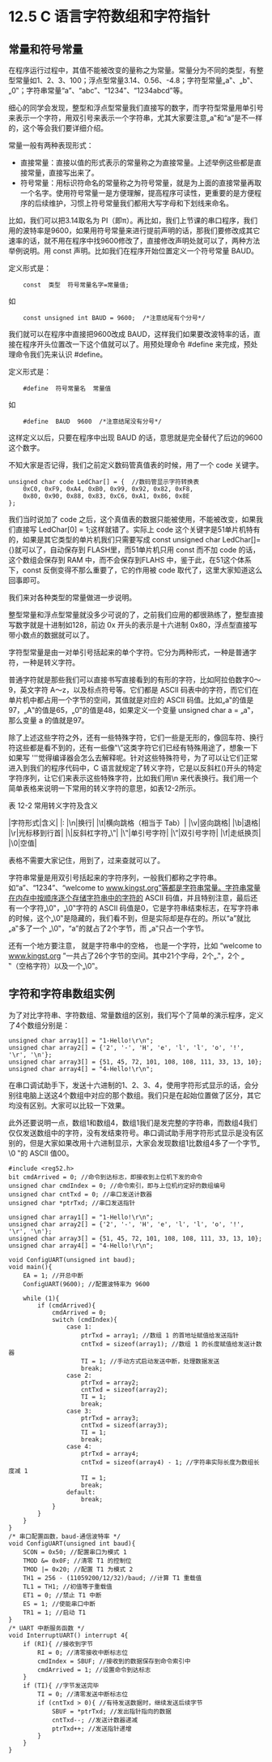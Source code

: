 # 12.5 ​C 语言字符数组和字符指针

## 常量和符号常量

在程序运行过程中，其值不能被改变的量称之为常量。常量分为不同的类型，有整型常量如1、2、3、100；浮点型常量3.14、0.56、-4.8；字符型常量„a‟、„b‟、„0‟；字符串常量“a”、“abc”、“1234”、“1234abcd”等。

细心的同学会发现，整型和浮点型常量我们直接写的数字，而字符型常量用单引号来表示一个字符，用双引号来表示一个字符串，尤其大家要注意„a‟和“a”是不一样的，这个等会我们要详细介绍。

常量一般有两种表现形式： 
- 直接常量：直接以值的形式表示的常量称之为直接常量。上述举例这些都是直接常量，直接写出来了。
- 符号常量：用标识符命名的常量称之为符号常量，就是为上面的直接常量再取一个名字。使用符号常量一是方便理解，提高程序可读性，更重要的是方便程序的后续维护，习惯上符号常量我们都用大写字母和下划线来命名。

比如，我们可以把3.14取名为 PI（即π）。再比如，我们上节课的串口程序，我们用的波特率是9600，如果用符号常量来进行提前声明的话，那我们要修改成其它速率的话，就不用在程序中找9600修改了，直接修改声明处就可以了，两种方法举例说明。用 const 声明。比如我们在程序开始位置定义一个符号常量 BAUD。

定义形式是：

```
    const  类型  符号常量名字=常量值;
```

如

```
    const unsigned int BAUD = 9600;  /*注意结尾有个分号*/
```

我们就可以在程序中直接把9600改成 BAUD，这样我们如果要改波特率的话，直接在程序开头位置改一下这个值就可以了。用预处理命令 #define 来完成，预处理命令我们先来认识 #define。

定义形式是：

```
    #define  符号常量名  常量值
```

如

```
    #define  BAUD  9600  /*注意结尾没有分号*/
```

这样定义以后，只要在程序中出现 BAUD 的话，意思就是完全替代了后边的9600这个数字。

不知大家是否记得，我们之前定义数码管真值表的时候，用了一个 code 关键字。 

```
unsigned char code LedChar[] = {  //数码管显示字符转换表
    0xC0, 0xF9, 0xA4, 0xB0, 0x99, 0x92, 0x82, 0xF8,
    0x80, 0x90, 0x88, 0x83, 0xC6, 0xA1, 0x86, 0x8E
};
```

我们当时说加了 code 之后，这个真值表的数据只能被使用，不能被改变，如果我们直接写 LedChar[0] = 1;这样就错了。实际上 code 这个关键字是51单片机特有的，如果是其它类型的单片机我们只需要写成 const unsigned char LedChar[]={}就可以了，自动保存到 FLASH里，而51单片机只用 const 而不加 code 的话，这个数组会保存到 RAM 中，而不会保存到FLAHS 中，鉴于此，在51这个体系下，const 反倒变得不那么重要了，它的作用被 code 取代了，这里大家知道这么回事即可。

我们来对各种类型的常量做进一步说明。

整型常量和浮点型常量就没多少可说的了，之前我们应用的都很熟练了，整型直接写数字就是十进制如128，前边 0x 开头的表示是十六进制 0x80，浮点型直接写带小数点的数据就可以了。

字符型常量是由一对单引号括起来的单个字符。它分为两种形式，一种是普通字符，一种是转义字符。

普通字符就是那些我们可以直接书写直接看到的有形的字符，比如阿拉伯数字0～9，英文字符 A～z，以及标点符号等。它们都是 ASCII 码表中的字符，而它们在单片机中都占用一个字节的空间，其值就是对应的 ASCII 码值。比如„a‟的值是97，„A‟的值是65，„0‟的值是48，如果定义一个变量 unsigned char a = „a‟，那么变量 a 的值就是97。

除了上述这些字符之外，还有一些特殊字符，它们一些是无形的，像回车符、换行符这些都是看不到的，还有一些像‟\”这类字符它们已经有特殊用途了，想象一下如果写 '''觉得编译器会怎么去解释呢。针对这些特殊符号，为了可以让它们正常进入到我们的程序代码中，C 语言就规定了转义字符，它是以反斜杠(\)开头的特定字符序列，让它们来表示这些特殊字符，比如我们用\n 来代表换行。我们用一个简单表格来说明一下常用的转义字符的意思，如表12-2所示。

表 12-2 常用转义字符及含义 

|字符形式|含义|
|:
|\n|换行|
|\t|横向跳格（相当于 Tab）| 
|\v|竖向跳格|
|\b|退格|
|\r|光标移到行首| 
|\\|反斜杠字符„\‟|
|\‟|单引号字符|
|\”|双引号字符|
|\f|走纸换页|
|\0|空值|

表格不需要大家记住，用到了，过来查就可以了。

字符串常量是用双引号括起来的字符序列，一般我们都称之字符串。如“a”、“1234”、“welcome to www.kingst.org”等都是字符串常量。字符串常量在内存中按顺序逐个存储字符串中的字符的 ASCII 码值，并且特别注意，最后还有一个字符„\0‟，„\0‟字符的 ASCII 码值是0，它是字符串结束标志，在写字符串的时候，这个„\0‟是隐藏的，我们看不到，但是实际却是存在的。所以“a”就比„a‟多了一个 „\0‟，“a”的就占了2个字节，而 „a‟只占一个字节。

还有一个地方要注意， 就是字符串中的空格， 也是一个字符，比如 “welcome to www.kingst.org ”一共占了26个字节的空间。其中21个字母，2个„.‟，2个 „ ‟（空格字符）以及一个„\0‟。 

## 字符和字符串数组实例

为了对比字符串、字符数组、常量数组的区别，我们写个了简单的演示程序，定义了4个数组分别是： 

```
unsigned char array1[] = "1-Hello!\r\n";
unsigned char array2[] = {'2', '-', 'H', 'e', 'l', 'l', 'o', '!', '\r', '\n'};
unsigned char array3[] = {51, 45, 72, 101, 108, 108, 111, 33, 13, 10};
unsigned char array4[] = "4-Hello!\r\n";
```

在串口调试助手下，发送十六进制的1、2、3、4，使用字符形式显示的话，会分别往电脑上送这4个数组中对应的那个数组。我们只是在起始位置做了区分，其它均没有区别。大家可以比较一下效果。

此外还要说明一点，数组1和数组4，数组1我们是发完整的字符串，而数组4我们仅仅发送数组中的字符，没有发结束符号。串口调试助手用字符形式显示是没有区别的，但是大家如果改用十六进制显示，大家会发现数组1比数组4多了一个字节„ \0 ‟的 ASCII 值00。 

```
#include <reg52.h>
bit cmdArrived = 0; //命令到达标志，即接收到上位机下发的命令
unsigned char cmdIndex = 0; //命令索引，即与上位机约定好的数组编号
unsigned char cntTxd = 0; //串口发送计数器
unsigned char *ptrTxd; //串口发送指针

unsigned char array1[] = "1-Hello!\r\n";
unsigned char array2[] = {'2', '-', 'H', 'e', 'l', 'l', 'o', '!', '\r', '\n'};
unsigned char array3[] = {51, 45, 72, 101, 108, 108, 111, 33, 13, 10};
unsigned char array4[] = "4-Hello!\r\n";

void ConfigUART(unsigned int baud);
void main(){
    EA = 1; //开总中断
    ConfigUART(9600); //配置波特率为 9600
   
    while (1){
        if (cmdArrived){
            cmdArrived = 0;
            switch (cmdIndex){
                case 1:
                    ptrTxd = array1; //数组 1 的首地址赋值给发送指针
                    cntTxd = sizeof(array1); //数组 1 的长度赋值给发送计数器
                    TI = 1; //手动方式启动发送中断，处理数据发送
                    break;
                case 2:
                    ptrTxd = array2;
                    cntTxd = sizeof(array2);
                    TI = 1;
                    break;
                case 3:
                    ptrTxd = array3;
                    cntTxd = sizeof(array3);
                    TI = 1;
                    break;
                case 4:
                    ptrTxd = array4;
                    cntTxd = sizeof(array4) - 1; //字符串实际长度为数组长度减 1
                    TI = 1;
                    break;
                default:
                    break;
            }
        }
    }
}
/* 串口配置函数，baud-通信波特率 */
void ConfigUART(unsigned int baud){
    SCON = 0x50; //配置串口为模式 1
    TMOD &= 0x0F; //清零 T1 的控制位
    TMOD |= 0x20; //配置 T1 为模式 2
    TH1 = 256 - (11059200/12/32)/baud; //计算 T1 重载值
    TL1 = TH1; //初值等于重载值
    ET1 = 0; //禁止 T1 中断
    ES = 1; //使能串口中断
    TR1 = 1; //启动 T1
}
/* UART 中断服务函数 */
void InterruptUART() interrupt 4{
    if (RI){ //接收到字节
        RI = 0; //清零接收中断标志位
        cmdIndex = SBUF; //接收到的数据保存到命令索引中
        cmdArrived = 1; //设置命令到达标志
    }
    if (TI){ //字节发送完毕
        TI = 0; //清零发送中断标志位
        if (cntTxd > 0){ //有待发送数据时，继续发送后续字节
            SBUF = *ptrTxd; //发出指针指向的数据
            cntTxd--; //发送计数器递减
            ptrTxd++; //发送指针递增
        }
    }
}
```